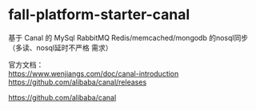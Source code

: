 # fall-platform-starter-canal

基于 Canal 的 MySql RabbitMQ Redis/memcached/mongodb 的nosql同步 （多读、nosql延时不严格 需求）





官方文档：   
https://www.wenjiangs.com/doc/canal-introduction  
https://github.com/alibaba/canal/releases  

https://github.com/alibaba/canal




